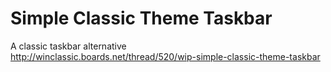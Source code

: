 # Simple Classic Theme Taskbar

A classic taskbar alternative<br>
http://winclassic.boards.net/thread/520/wip-simple-classic-theme-taskbar
